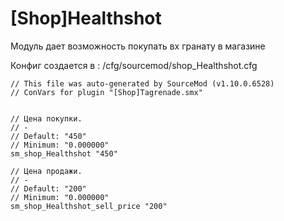 # [Shop]Healthshot
Модуль дает возможность покупать вх гранату в магазине

Конфиг создается в : /cfg/sourcemod/shop_Healthshot.cfg

```
// This file was auto-generated by SourceMod (v1.10.0.6528)
// ConVars for plugin "[Shop]Tagrenade.smx"


// Цена покупки.
// -
// Default: "450"
// Minimum: "0.000000"
sm_shop_Healthshot "450"

// Цена продажи.
// -
// Default: "200"
// Minimum: "0.000000"
sm_shop_Healthshot_sell_price "200"
```
